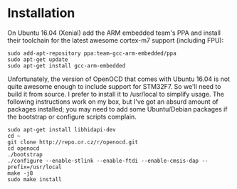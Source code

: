 # Installation

On Ubuntu 16.04 (Xenial) add the ARM embedded team's PPA and install
their toolchain for the latest awesome cortex-m7 support (including FPU):
```
sudo add-apt-repository ppa:team-gcc-arm-embedded/ppa
sudo apt-get update
sudo apt-get install gcc-arm-embedded
```

Unfortunately, the version of OpenOCD that comes with Ubuntu 16.04 is not
quite awesome enough to include support for STM32F7. So we'll need to build
it from source. I prefer to install it to /usr/local to simplify usage. The
following instructions work on my box, but I've got an absurd amount of
packages installed; you may need to add some Ubuntu/Debian packages if the
bootstrap or configure scripts complain.

```
sudo apt-get install libhidapi-dev
cd ~
git clone http://repo.or.cz/r/openocd.git
cd openocd
./bootstrap
./configure --enable-stlink --enable-ftdi --enable-cmsis-dap --prefix=/usr/local
make -j8
sudo make install
```
